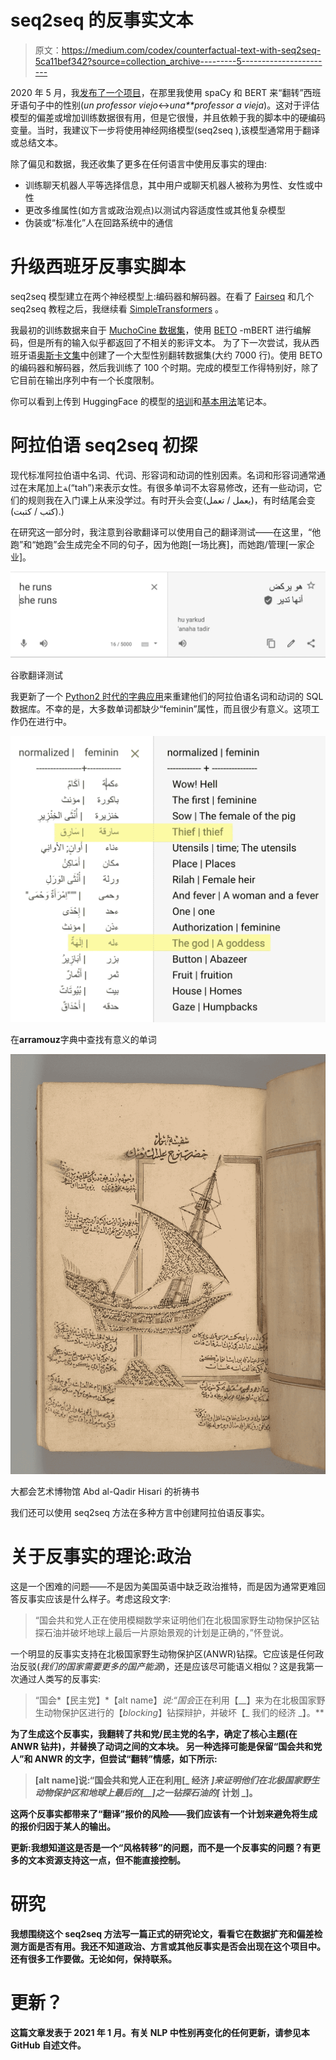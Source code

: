 # seq2seq 的反事实文本

> 原文：<https://medium.com/codex/counterfactual-text-with-seq2seq-5ca11bef342?source=collection_archive---------5----------------------->

2020 年 5 月，我[发布了一个项目](/@mapmeld/gender-bias-in-spanish-bert-1f4d76780617)，在那里我使用 spaCy 和 BERT 来“翻转”西班牙语句子中的性别(*un professor viejo*<->*una**professor a vieja*)。这对于评估模型的偏差或增加训练数据很有用，但是它很慢，并且依赖于我的脚本中的硬编码变量。当时，我建议下一步将使用神经网络模型(seq2seq ),该模型通常用于翻译或总结文本。

除了偏见和数据，我还收集了更多在任何语言中使用反事实的理由:

*   训练聊天机器人平等选择信息，其中用户或聊天机器人被称为男性、女性或中性
*   更改多维属性(如方言或政治观点)以测试内容适度性或其他复杂模型
*   伪装或“标准化”人在回路系统中的通信

# 升级西班牙反事实脚本

seq2seq 模型建立在两个神经模型上:编码器和解码器。在看了 [Fairseq](https://github.com/pytorch/fairseq/tree/master/examples) 和几个 seq2seq 教程之后，我继续看 [SimpleTransformers](https://simpletransformers.ai/docs/seq2seq-specifics/) 。

我最初的训练数据来自于 [MuchoCine 数据集](https://huggingface.co/datasets/muchocine)，使用 [BETO](https://github.com/dccuchile/beto) -mBERT 进行编解码，但是所有的输入似乎都返回了不相关的影评文本。
为了下一次尝试，我从西班牙语[奥斯卡文集](https://oscar-corpus.com/)中创建了一个大型性别翻转数据集(大约 7000 行)。使用 BETO 的编码器和解码器，然后我训练了 100 个时期。完成的模型工作得特别好，除了它目前在输出序列中有一个长度限制。

你可以看到上传到 HuggingFace 的模型的[培训](https://colab.research.google.com/drive/14NukNLVGVHwJg4qehhuLV4btCIIYttwk)和[基本用法](https://colab.research.google.com/drive/1Ta_YkXx93FyxqEu_zJ-W23PjPumMNHe5)笔记本。

# 阿拉伯语 seq2seq 初探

现代标准阿拉伯语中名词、代词、形容词和动词的性别因素。名词和形容词通常通过在末尾加上ﺔ(“tah”)来表示女性。有很多单词不太容易修改，还有一些动词，它们的规则我在入门课上从来没学过。有时开头会变(يعمل / تعمل)，有时结尾会变(كتب / كتبت).)

在研究这一部分时，我注意到谷歌翻译可以使用自己的翻译测试——在这里，“他跑”和“她跑”会生成完全不同的句子，因为他跑[一场比赛]，而她跑/管理[一家企业]。

![](img/894cc4844544a07feb0135c439b64345.png)

谷歌翻译测试

我更新了一个 [Python2 时代的字典应用](https://github.com/linuxscout/arramooz)来重建他们的阿拉伯语名词和动词的 SQL 数据库。不幸的是，大多数单词都缺少“feminin”属性，而且很少有意义。这项工作仍在进行中。

![](img/838c478d450a75c6cfa1a04d916b004b.png)

在**arramouz**字典中查找有意义的单词

![](img/0507ed8f61ba571ed05ca63398be3890.png)

大都会艺术博物馆 Abd al-Qadir Hisari 的祈祷书

我们还可以使用 seq2seq 方法在多种方言中创建阿拉伯语反事实。

# 关于反事实的理论:政治

这是一个困难的问题——不是因为美国英语中缺乏政治推特，而是因为通常更难回答反事实应该是什么样子。考虑这段文字:

> “国会共和党人正在使用模糊数学来证明他们在北极国家野生动物保护区钻探石油并破坏地球上最后一片原始景观的计划是正确的，”怀登说。

一个明显的反事实支持在北极国家野生动物保护区(ANWR)钻探。它应该是任何政治反驳(*我们的国家需要更多的国产能源*)，还是应该尽可能语义相似？这是我第一次通过人类写的反事实:

> “国会*【民主党】*【alt name】*说:“国会*正在利用【__】来为在北极国家野生动物保护区进行的【_blocking_】钻探辩护，并破坏【_ 我们的经济 _】。**

**为了生成这个反事实，我翻转了共和党/民主党的名字，确定了核心主题(在 ANWR 钻井)，并替换了动词之间的文本块。
另一种选择可能是保留“国会共和党人”和 ANWR 的文字，但尝试“翻转”情感，如下所示:**

> **[alt name]说:“国会共和党人正在利用[_ 经济 _]来证明他们在北极国家野生动物保护区和地球上最后的[__]之一钻探石油的[_ 计划 _]。**

**这两个反事实都带来了“翻译”报价的风险——我们应该有一个计划来避免将生成的报价归因于某人的输出。**

**更新:我想知道这是否是一个“风格转移”的问题，而不是一个反事实的问题？有更多的文本资源支持这一点，但不能直接控制。**

# **研究**

**我想围绕这个 seq2seq 方法写一篇正式的研究论文，看看它在数据扩充和偏差检测方面是否有用。我还不知道政治、方言或其他反事实是否会出现在这个项目中。还有很多工作要做。无论如何，保持联系。**

# **更新？**

**这篇文章发表于 2021 年 1 月。有关 NLP 中性别再变化的任何更新，请参见本 GitHub 自述文件。**